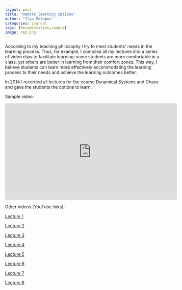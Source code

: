 ```yaml
---
layout: post
title: "Remote learning options"
author: "Ilya Potapov"
categories: journal
tags: [documentation,sample]
image: rep.png
---
```


According to my teaching philosophy I try to meet students' needs in the learning process.
Thus, for example, I compiled all my lectures into a series of video clips to facilitate
learning: some students are more comfortable in a class, yet others are better
in learning from their comfort zones.
This way, I believe students can learn more effectively 
accommodating the learning process to their needs and achieve the learning outcomes better.

In 2014 I recorded all lectures for the course Dynamical Systems and Chaos and
gave the students the options to learn.

Sample video:
<iframe width="560" height="315" src="https://www.youtube.com/embed/2FZ51_3xIl0" frameborder="0" allow="accelerometer; autoplay; clipboard-write; encrypted-media; gyroscope; picture-in-picture" allowfullscreen></iframe>

Other videos (YouTube links):

[Lecture 1](https://youtu.be/WN-kwbWdOaU)

[Lecture 2](https://youtu.be/uwOh_OCKhiM)

[Lecture 3](https://youtu.be/JKLEka09w84)

[Lecture 4](https://youtu.be/ez_bBjkFOH8)

[Lecture 5](https://youtu.be/lkCxEN0w6Hk)

[Lecture 6](https://youtu.be/2FZ51_3xIl0)

[Lecture 7](https://youtu.be/tlwEBHSIrE4)

[Lecture 8](https://youtu.be/faFfYHiUnN4)
